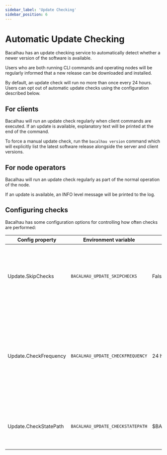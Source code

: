 ```yaml
---
sidebar_label: 'Update Checking'
sidebar_position: 6
---
```


# Automatic Update Checking

Bacalhau has an update checking service to automatically detect whether a newer version of the software is available.

Users who are both running CLI commands and operating nodes will be regularly informed that a new release can be downloaded and installed.

By default, an update check will run no more than once every 24 hours. Users can opt out of automatic update checks using the configuration described below.

## For clients

Bacalhau will run an update check regularly when client commands are executed. If an update is available, explanatory text will be printed at the end of the command.

To force a manual update check, run the `bacalhau version` command which will explicitly list the latest software release alongside the server and client versions.

## For node operators

Bacalhau will run an update check regularly as part of the normal operation of the node.

If an update is available, an INFO level message will be printed to the log.

## Configuring checks

Bacalhau has some configuration options for controlling how often checks are performed:

| Config property | Environment variable | Default value | Meaning |
|---|---|---|---|
| Update.SkipChecks | `BACALHAU_UPDATE_SKIPCHECKS` | False | If true, no update checks will be performed. As an environment variable, set to `"1"`, `"t"` or `"true"`. |
| Update.CheckFrequency | `BACALHAU_UPDATE_CHECKFREQUENCY` | 24 hours | The minimum amount of time between automated update checks. Set as any duration of hours, minutes or seconds, e.g. `24h` or `10m`. |
| Update.CheckStatePath | `BACALHAU_UPDATE_CHECKSTATEPATH` | $BACALHAU_DIR/update.json | An absolute path where Bacalhau should store the date and time of the last check. |
